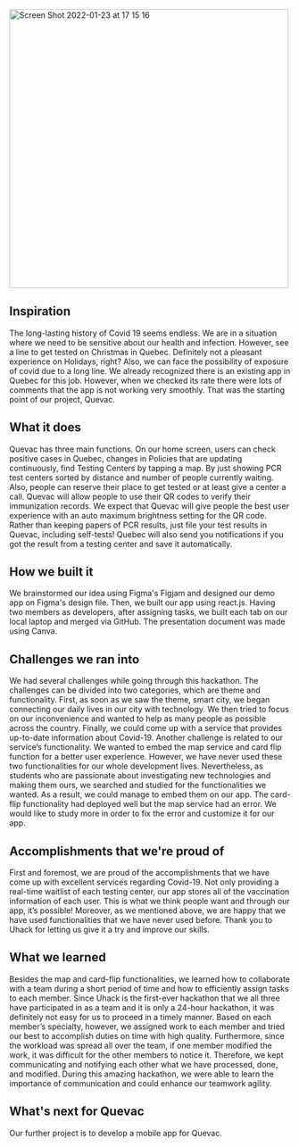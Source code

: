 <img width="500" alt="Screen Shot 2022-01-23 at 17 15 16" src="https://user-images.githubusercontent.com/89917595/150700103-938d8847-1393-493e-96ea-6a61a9ef04fe.png">


## Inspiration
The long-lasting history of Covid 19 seems endless. We are in a situation where we need to be sensitive about our health and infection. However, see a line to get tested on Christmas in Quebec. Definitely not a pleasant experience on Holidays, right? Also, we can face the possibility of exposure of covid due to a long line. We already recognized there is an existing app in Quebec for this job. However, when we checked its rate there were lots of comments that the app is not working very smoothly. That was the starting point of our project, Quevac.

## What it does
Quevac has three main functions. On our home screen, users can check positive cases in Quebec, changes in Policies that are updating continuously, find Testing Centers by tapping a map. By just showing PCR test centers sorted by distance and number of people currently waiting. Also, people can reserve their place to get tested or at least give a center a call. Quevac will allow people to use their QR codes to verify their immunization records. We expect that Quevac will give people the best user experience with an auto maximum brightness setting for the QR code. Rather than keeping papers of PCR results, just file your test results in Quevac, including self-tests! Quebec will also send you notifications if you got the result from a testing center and save it automatically.

## How we built it
We brainstormed our idea using Figma's Figjam and designed our demo app on Figma's design file. Then, we built our app using react.js. Having two members as developers, after assigning tasks, we built each tab on our local laptop and merged via GitHub. The presentation document was made using Canva.

## Challenges we ran into
We had several challenges while going through this hackathon. The challenges can be divided into two categories, which are theme and functionality. First, as soon as we saw the theme, smart city, we began connecting our daily lives in our city with technology. We then tried to focus on our inconvenience and wanted to help as many people as possible across the country. Finally, we could come up with a service that provides up-to-date information about Covid-19. Another challenge is related to our service’s functionality. We wanted to embed the map service and card flip function for a better user experience. However, we have never used these two functionalities for our whole development lives. Nevertheless, as students who are passionate about investigating new technologies and making them ours, we searched and studied for the functionalities we wanted. As a result, we could manage to embed them on our app. The card-flip functionality had deployed well but the map service had an error. We would like to study more in order to fix the error and customize it for our app.

## Accomplishments that we're proud of
First and foremost, we are proud of the accomplishments that we have come up with excellent services regarding Covid-19. Not only providing a real-time waitlist of each testing center, our app stores all of the vaccination information of each user. This is what we think people want and through our app, it’s possible! Moreover, as we mentioned above, we are happy that we have used functionalities that we have never used before. Thank you to Uhack for letting us give it a try and improve our skills.

## What we learned
Besides the map and card-flip functionalities, we learned how to collaborate with a team during a short period of time and how to efficiently assign tasks to each member. Since Uhack is the first-ever hackathon that we all three have participated in as a team and it is only a 24-hour hackathon, it was definitely not easy for us to proceed in a timely manner. Based on each member’s specialty, however, we assigned work to each member and tried our best to accomplish duties on time with high quality. Furthermore, since the workload was spread all over the team, if one member modified the work, it was difficult for the other members to notice it. Therefore, we kept communicating and notifying each other what we have processed, done, and modified. During this amazing hackathon, we were able to learn the importance of communication and could enhance our teamwork agility.

## What's next for Quevac
Our further project is to develop a mobile app for Quevac.
